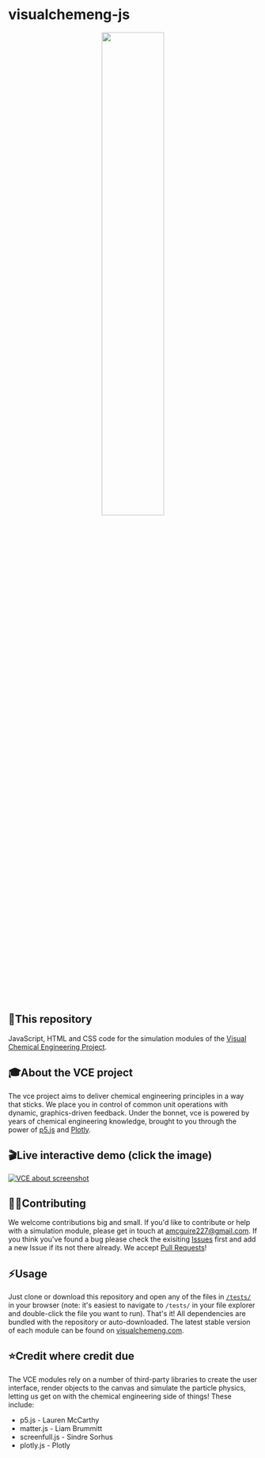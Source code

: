 # visualchemeng-js

<p align="center">
<img src="http://visualchemeng.com/wp-content/uploads/2018/01/stack.png" width="50%" margin="auto" display="block">
</p>

## 💾This repository 
JavaScript, HTML and CSS code for the simulation modules of the [Visual Chemical Engineering Project](http://visualchemeng.com).

## 🎓About the VCE project 
The vce project aims to deliver chemical engineering principles in a way that sticks. We place you in control of common unit operations with dynamic, graphics-driven feedback. Under the bonnet, vce is powered by years of chemical engineering knowledge, brought to you through the power of [p5.js](https://p5js.org/) and [Plotly](https://plot.ly/).

## 🎬Live interactive demo (click the image) 
[![VCE about screenshot](http://visualchemeng.com/wp-content/uploads/2018/02/vce_flash_biodiesel.png)](https://cdn.rawgit.com/adm78/visualchemeng_js/13eee3e6db99109bf0f01f8a113b6e72efec3bbf/pages/flash_grid.html)

## 🔨🔧Contributing 
We welcome contributions big and small. If you'd like to contribute or help with a simulation module, please get in touch at [amcguire227@gmail.com](mailto:amcguire227@gmail.com). If you think you've found a bug please check the exisiting [Issues](https://github.com/issues) first and add a new Issue if its not there already. We accept [Pull Requests](https://github.com/pulls)!

## ⚡️Usage  
Just clone or download this repository and open any of the files in [`/tests/`](https://github.com/adm78/visualchemeng-js/tree/master/tests) in your browser (note: it's easiest to navigate to `/tests/` in your file explorer and double-click the file you want to run). That's it! All dependencies are bundled with the repository or auto-downloaded. The latest stable version of each module can be found on 
[visualchemeng.com](http://visualchemeng.com). 

## ⭐️Credit where credit due 
The VCE modules rely on a number of third-party libraries to create the user interface, render objects to the canvas and simulate the particle physics, letting us get on with the chemical engineering side of things! These include:
* p5.js - Lauren McCarthy
* matter.js - Liam Brummitt 
* screenfull.js - Sindre Sorhus
* plotly.js - Plotly
